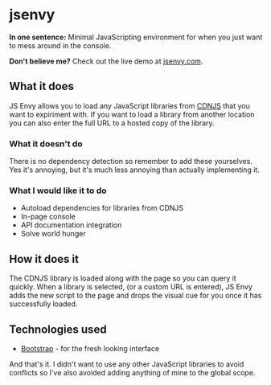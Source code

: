 jsenvy
=====

**In one sentence:** Minimal JavaScripting environment for when you just want to mess around in the console.

**Don't believe me?** Check out the live demo at [jsenvy.com](http://jsenvy.com).

## What it does
JS Envy allows you to load any JavaScript libraries from [CDNJS](http://cdnjs.com/) that you want to expiriment with. If you want to load a library from another location you can also enter the full URL to a hosted copy of the library.

### What it doesn't do
There is no dependency detection so remember to add these yourselves. Yes it's annoying, but it's much less annoying than actually implementing it.

### What I would like it to do
- Autoload dependencies for libraries from CDNJS
- In-page console
- API documentation integration
- Solve world hunger

## How it does it
The CDNJS library is loaded along with the page so you can query it quickly. When a library is selected, (or a custom URL is entered), JS Envy adds the new script to the page and drops the visual cue for you once it has successfully loaded.

## Technologies used
- [Bootstrap](http://getbootstrap.com/) - for the fresh looking interface

And that's it. I didn't want to use any other JavaScript libraries to avoid conflicts so I've also avoided adding anything of mine to the global scope.
